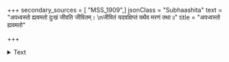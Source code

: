 +++
secondary_sources = [ "MSS_1909",]
jsonClass = "Subhaashita"
text = "अपध्वस्तो ह्यवमतो दुःखं जीवति जीवितम्।  \nजीवितं यदवक्षिप्तं यथैव मरणं तथा॥"
title = "अपध्वस्तो ह्यवमतो"

+++

<details><summary>Text</summary>

अपध्वस्तो ह्यवमतो दुःखं जीवति जीवितम्।  
जीवितं यदवक्षिप्तं यथैव मरणं तथा॥
</details>

